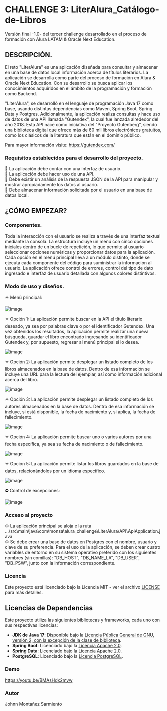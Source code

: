 # CHALLENGE 3: LiterAlura_Catálogo-de-Libros
Versión final -1.0- del tercer challenge desarrollado en el proceso de formación con Alura LATAM & Oracle Next Education.

## DESCRIPCIÓN.
El reto "LiterAlura" es una aplicación diseñada para consultar y almacenar en una base de datos local información acerca 
de títulos literarios. La aplicación se desarrolla como parte del proceso de formación en Alura & Oracle Next Education. 
Con su desarrollo se busca aplicar los conocimientos adquiridos en el ámbito de la programación y formación como Backend.

"LiterAlura", se desarrolló en el lenguaje de programación Java 17 como base, usando distintas dependencias como Maven, Spring Boot,
Spring Data y Postgres. Adicionalmente, la aplicación realiza consultas y hace uso de datos de una API llamada "Gutendex", 
la cual fue lanzada alrededor del año 2018. Esta API nace como iniciativa del "Proyecto Gutenberg", siendo una biblioteca digital
que ofrece más de 60 mil libros electrónicos gratuitos, como los clásicos de la literatura que están en el dominio público.

Para mayor información visite: https://gutendex.com/

### Requisitos establecidos para el desarrollo del proyecto.
📌 La aplicación debe contar con una interfaz de usuario.<br>
📌 La aplicación debe hacer uso de una API.<br>
📌 Debe existir un análisis de la respuesta JSON de la API para manipular y mostrar apropiadamente los datos al usuario.<br>
📌 Debe almacenar información solicitada por el usuario en una base de datos local.<br>
 
## ¿CÓMO EMPEZAR?

### Componentes.
Toda la interacción con el usuario se realiza a través de una interfaz textual mediante la consola. La estructura incluye
un menú con cinco opciones iniciales dentro de un bucle de repetición, lo que permite al usuario seleccionar opciones 
numéricas y proporcionar datos para la aplicación. Cada opción en el menú principal lleva a un módulo distinto, donde se 
ejecuta cada componente del código para suministrar la información al usuario. La aplicación ofrece control de errores, 
control del tipo de dato ingresado e interfaz de usuario detallada con algunos colores distintivos.

### Modo de uso y diseños.

✴️ Menú principal:

![image](https://github.com/JohnnMS/LiterAlura_Catalogo-de-Libros/assets/99614055/7cc2ced4-4972-4918-ac5f-17a2aaae1867)

✴️ Opción 1: La aplicación permite buscar en la API el título literario deseado, ya sea por palabras clave o por el identificador Gutendex.
Una vez obtenidos los resultados, la aplicación permite realizar una nueva búsqueda, guardar el libro encontrado ingresando su
identificador Gutendex y, por supuesto, regresar al menú principal si lo desea.

![image](https://github.com/JohnnMS/LiterAlura_Catalogo-de-Libros/assets/99614055/af343b98-1919-449a-948f-86b470d198cc)

✴️ Opción 2: La aplicación permite desplegar un listado completo de los libros almacenados en la base de datos. Dentro de esa información
se incluye una URL para la lectura del ejemplar, así como información adicional acerca del libro.

![image](https://github.com/JohnnMS/LiterAlura_Catalogo-de-Libros/assets/99614055/dfa5d060-f87d-47b8-a82f-7422fdf0243d)

✴️ Opción 3: La aplicación permite desplegar un listado completo de los autores almacenados en la base de datos. Dentro de esa información
se incluye, si está disponible, la fecha de nacimiento y, si aplica, la fecha de fallecimiento.

![image](https://github.com/JohnnMS/LiterAlura_Catalogo-de-Libros/assets/99614055/cdd40494-7cce-4f8d-bad8-8c4430c218a3)

✴️ Opción 4: La aplicación permite buscar uno o varios autores por una fecha específica, ya sea su fecha de nacimiento o de fallecimiento.

![image](https://github.com/JohnnMS/LiterAlura_Catalogo-de-Libros/assets/99614055/af342ed5-5d6b-471f-b6b0-1e3069666640)

✴️ Opción 5: La aplicación permite listar los libros guardados en la base de datos, relacionándolos por un idioma específico.

![image](https://github.com/JohnnMS/LiterAlura_Catalogo-de-Libros/assets/99614055/a86b1508-e321-4f96-b1e8-cd7bbd91c878)

⛔ Control de excepciones: 

![image](https://github.com/JohnnMS/LiterAlura_Catalogo-de-Libros/assets/99614055/9bc094cf-ad8b-400a-a3a2-06cb45e98a87)


### Acceso al proyecto
⚙️ La aplicación principal se aloja e la ruta ...\src\main\java\com\monsa\alura_challenge\LiterAlura\API\ApiApplication.java <br>
⚙️ Se debe crear una base de datos en Postgres con el nombre, usuario y clave de su preferencia. Para el uso de la aplicación,
se deben crear cuatro variables de entorno en su sistema operativo preferido con los siguientes nombres (sin comillas):
"DB_HOST", "DB_NAME_LA", "DB_USER", "DB_PSW", junto con la información correspondiente.<br>

### Licencia

Este proyecto está licenciado bajo la Licencia MIT - ver el archivo [LICENSE](LICENSE) para más detalles.

## Licencias de Dependencias

Este proyecto utiliza las siguientes bibliotecas y frameworks, cada uno con sus respectivas licencias:<br>
- **JDK de Java 17**: Disponible bajo la [Licencia Pública General de GNU, versión 2, con la excepción de la clase de biblioteca](https://openjdk.java.net/legal/gplv2+ce.html).<br>
- **Spring Boot**: Licenciado bajo la [Licencia Apache 2.0](https://www.apache.org/licenses/LICENSE-2.0).<br>
- **Spring Data**: Licenciado bajo la [Licencia Apache 2.0](https://www.apache.org/licenses/LICENSE-2.0).<br>
- **PostgreSQL**: Licenciado bajo la [Licencia PostgreSQL](https://www.postgresql.org/about/licence/).<br>

### Demo

https://youtu.be/BMAsHdx2myw

### Autor
Johnn Montañez Sarmiento
